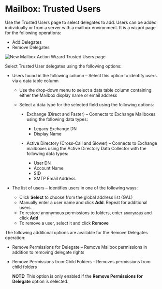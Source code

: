 # Mailbox: Trusted Users

Use the Trusted Users page to select delegates to add. Users can be added individually or from a
server with a mailbox environment. It is a wizard page for the following operations:

- Add Delegates
- Remove Delegates

![New Mailbox Action Wizard Trusted Users page](/img/versioned_docs/enterpriseauditor_11.6/enterpriseauditor/admin/action/mailbox/trustedusers.webp)

Select Trusted User delegates using the following options:

- Users found in the following column – Select this option to identify users via a data table column

    - Use the drop-down menu to select a data table column containing either the Mailbox display
      name or email address
    - Select a data type for the selected field using the following options:

        - Exchange (Direct and Faster) – Connects to Exchange Mailboxes using the following data
          types:

            - Legacy Exchange DN
            - Display Name

        - Active Directory (Cross-Call and Slower) – Connects to Exchange mailboxes using the Active
          Directory Data Collector with the following data types:

            - User DN
            - Account Name
            - SID
            - SMTP Email Address

- The list of users – Identifies users in one of the following ways:

    - Click **Select** to choose from the global address list (GAL)
    - Manually enter a user name and click **Add**. Repeat for additional users.
    - To restore anonymous permissions to folders, enter `anonymous` and click **Add**
    - To remove a user, select it and click **Remove**

The following additional options are available for the Remove Delegates operation:

- Remove Permissions for Delegate – Remove Mailbox permissions in addition to removing delegate
  rights
- Remove Permissions from Child Folders – Removes permissions from child folders

    **NOTE:** This option is only enabled if the **Remove Permissions for Delegate** option is
    selected.
